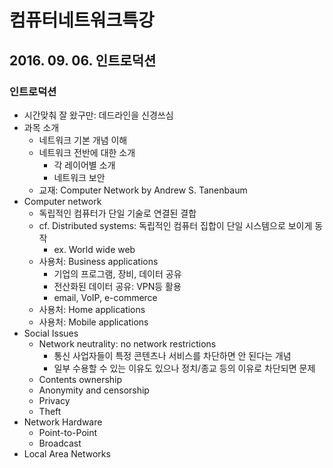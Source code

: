 # 컴퓨터네트워크특강

## 2016. 09. 06. 인트로덕션

### 인트로덕션
- 시간맞춰 잘 왔구만: 데드라인을 신경쓰심
- 과목 소개
  - 네트워크 기본 개념 이해
  - 네트워크 전반에 대한 소개
    - 각 레이어별 소개
    - 네트워크 보안
  - 교재: Computer Network by Andrew S. Tanenbaum
- Computer network
  - 독립적인 컴퓨터가 단일 기술로 연결된 결합
  - cf. Distributed systems: 독립적인 컴퓨터 집합이 단일 시스템으로 보이게 동작
    - ex. World wide web
  - 사용처: Business applications
    - 기업의 프로그램, 장비, 데이터 공유
    - 전산화된 데이터 공유: VPN등 활용
    - email, VoIP, e-commerce
  - 사용처: Home applications
  - 사용처: Mobile applications
- Social Issues
  - Network neutrality: no network restrictions
    - 통신 사업자들이 특정 콘텐츠나 서비스를 차단하면 안 된다는 개념
    - 일부 수용할 수 있는 이유도 있으나 정치/종교 등의 이유로 차단되면 문제
  - Contents ownership
  - Anonymity and censorship
  - Privacy
  - Theft
- Network Hardware
  - Point-to-Point
  - Broadcast
- Local Area Networks
